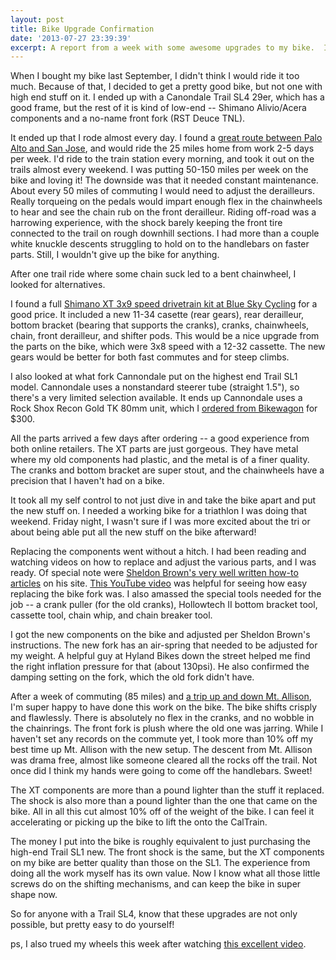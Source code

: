 ```yaml
---
layout: post
title: Bike Upgrade Confirmation
date: '2013-07-27 23:39:39'
excerpt: A report from a week with some awesome upgrades to my bike.  I learned a lot about bikes, adjustments, and found some great resources in doing this project.
---
```


When I bought my bike last September, I didn't think I would ride it too much. Because of that, I decided to get a pretty good bike, but not one with high end stuff on it. I ended up with a Canondale Trail SL4 29er, which has a good frame, but the rest of it is kind of low-end -- Shimano Alivio/Acera components and a no-name front fork (RST Deuce TNL).

It ended up that I rode almost every day. I found a [great route between Palo Alto and San Jose](https://app.strava.com/activities/69337629), and would ride the 25 miles home from work 2-5 days per week. I'd ride to the train station every morning, and took it out on the trails almost every weekend. I was putting 50-150 miles per week on the bike and loving it! The downside was that it needed constant maintenance. About every 50 miles of commuting I would need to adjust the derailleurs. Really torqueing on the pedals would impart enough flex in the chainwheels to hear and see the chain rub on the front derailleur. Riding off-road was a harrowing experience, with the shock barely keeping the front tire connected to the trail on rough downhill sections. I had more than a couple white knuckle descents struggling to hold on to the handlebars on faster parts. Still, I wouldn't give up the bike for anything.

After one trail ride where some chain suck led to a bent chainwheel, I looked for alternatives.

I found a full [Shimano XT 3x9 speed drivetrain kit at Blue Sky Cycling](https://www.blueskycycling.com/product/5440/67/Shimano_XT_M770_Kit_9_Speed.htm) for a good price. It included a new 11-34 casette (rear gears), rear derailleur, bottom bracket (bearing that supports the cranks), cranks, chainwheels, chain, front derailleur, and shifter pods. This would be a nice upgrade from the parts on the bike, which were 3x8 speed with a 12-32 cassette. The new gears would be better for both fast commutes and for steep climbs.

I also looked at what fork Cannondale put on the highest end Trail SL1 model. Cannondale uses a nonstandard steerer tube (straight 1.5"), so there's a very limited selection available. It ends up Cannondale uses a Rock Shox Recon Gold TK 80mm unit, which I [ordered from Bikewagon](https://www.bikewagon.com/rock-shox-recon-gold-tk-120mm-29er-fork-solo-air-1-5in-black) for $300.

All the parts arrived a few days after ordering -- a good experience from both online retailers. The XT parts are just gorgeous. They have metal where my old components had plastic, and the metal is of a finer quality. The cranks and bottom bracket are super stout, and the chainwheels have a precision that I haven't had on a bike.

It took all my self control to not just dive in and take the bike apart and put the new stuff on. I needed a working bike for a triathlon I was doing that weekend. Friday night, I wasn't sure if I was more excited about the tri or about being able put all the new stuff on the bike afterward!

Replacing the components went without a hitch. I had been reading and watching videos on how to replace and adjust the various parts, and I was ready. Of special note were [Sheldon Brown's very well written how-to articles](https://sheldonbrown.com/) on his site. [This YouTube video](https://www.youtube.com/watch?v=L86lBd4KwsM) was helpful for seeing how easy replacing the bike fork was. I also amassed the special tools needed for the job -- a crank puller (for the old cranks), Hollowtech II bottom bracket tool, cassette tool, chain whip, and chain breaker tool.

I got the new components on the bike and adjusted per Sheldon Brown's instructions. The new fork has an air-spring that needed to be adjusted for my weight. A helpful guy at Hyland Bikes down the street helped me find the right inflation pressure for that (about 130psi). He also confirmed the damping setting on the fork, which the old fork didn't have.

After a week of commuting (85 miles) and [a trip up and down Mt. Allison](https://app.strava.com/activities/70196641), I'm super happy to have done this work on the bike. The bike shifts crisply and flawlessly. There is absolutely no flex in the cranks, and no wobble in the chainrings. The front fork is plush where the old one was jarring. While I haven't set any records on the commute yet, I took more than 10% off my best time up Mt. Allison with the new setup. The descent from Mt. Allison was drama free, almost like someone cleared all the rocks off the trail. Not once did I think my hands were going to come off the handlebars. Sweet!

The XT components are more than a pound lighter than the stuff it replaced. The shock is also more than a pound lighter than the one that came on the bike. All in all this cut almost 10% off of the weight of the bike. I can feel it accelerating or picking up the bike to lift the onto the CalTrain.

The money I put into the bike is roughly equivalent to just purchasing the high-end Trail SL1 new. The front shock is the same, but the XT components on my bike are better quality than those on the SL1. The experience from doing all the work myself has its own value. Now I know what all those little screws do on the shifting mechanisms, and can keep the bike in super shape now.

So for anyone with a Trail SL4, know that these upgrades are not only possible, but pretty easy to do yourself!

ps, I also trued my wheels this week after watching [this excellent video](https://www.youtube.com/watch?v=bcZ1jjB_AdQ).

